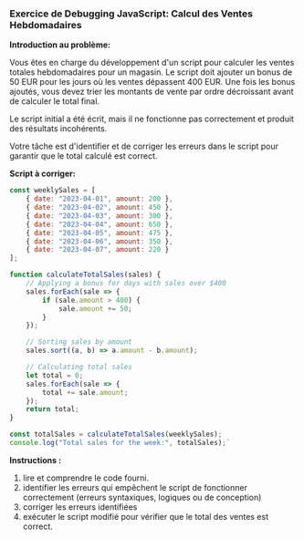 
### Exercice de Debugging JavaScript: Calcul des Ventes Hebdomadaires

**Introduction au problème:**

Vous êtes en charge du développement d'un script pour calculer les ventes totales hebdomadaires pour un magasin. Le script doit ajouter un bonus de 50 EUR pour les jours où les ventes dépassent 400 EUR. Une fois les bonus ajoutés, vous devez trier les montants de vente par ordre décroissant avant de calculer le total final. 

Le script initial a été écrit, mais il ne fonctionne pas correctement et produit des résultats incohérents. 

Votre tâche est d'identifier et de corriger les erreurs dans le script pour garantir que le total calculé est correct.

**Script à corriger:**

```javascript 
const weeklySales = [
    { date: "2023-04-01", amount: 200 },
    { date: "2023-04-02", amount: 450 },
    { date: "2023-04-03", amount: 300 },
    { date: "2023-04-04", amount: 650 },
    { date: "2023-04-05", amount: 475 },
    { date: "2023-04-06", amount: 350 },
    { date: "2023-04-07", amount: 220 }
];

function calculateTotalSales(sales) {
    // Applying a bonus for days with sales over $400
    sales.forEach(sale => {
        if (sale.amount > 400) {
            sale.amount += 50;
        }
    });

    // Sorting sales by amount
    sales.sort((a, b) => a.amount - b.amount);

    // Calculating total sales
    let total = 0;
    sales.forEach(sale => {
        total += sale.amount;
    });
    return total;
}

const totalSales = calculateTotalSales(weeklySales);
console.log("Total sales for the week:", totalSales);`
```

**Instructions :**

1. lire et comprendre le code fourni.
2.  identifier les erreurs qui empêchent le script de fonctionner correctement (erreurs syntaxiques, logiques ou de conception)
3.  corriger les erreurs identifiées
4.  exécuter le script modifié pour vérifier que le total des ventes est correct.